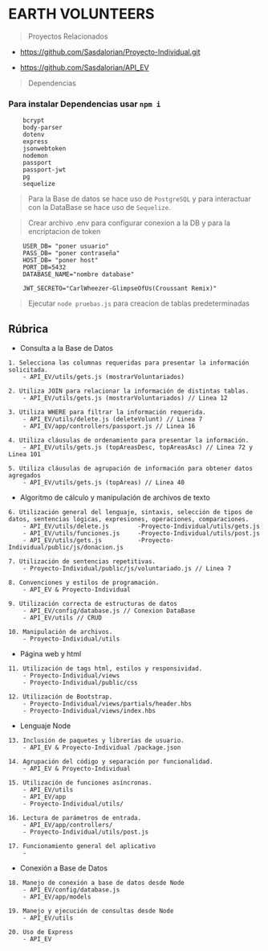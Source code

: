 # EARTH VOLUNTEERS

> Proyectos Relacionados

* https://github.com/Sasdalorian/Proyecto-Individual.git

* https://github.com/Sasdalorian/API_EV

> Dependencias
### Para instalar Dependencias usar ```npm i```

``` 
    bcrypt
    body-parser
    dotenv
    express
    jsonwebtoken
    nodemon
    passport
    passport-jwt
    pg
    sequelize
```

> Para la Base de datos se hace uso de ```PostgreSQL``` y para interactuar con la DataBase se hace uso de ```Sequelize```.

> Crear archivo .env para configurar conexion a la DB y para la encriptacion de token

``` 
    USER_DB= "poner usuario"
    PASS_DB= "poner contraseña"
    HOST_DB= "poner host"
    PORT_DB=5432
    DATABASE_NAME="nombre database"

    JWT_SECRETO="CarlWheezer-GlimpseOfUs(Croussant Remix)"
```

> Ejecutar ```node pruebas.js``` para creacion de tablas predeterminadas

## Rúbrica
* Consulta a la Base de Datos
```
1. Selecciona las columnas requeridas para presentar la información solicitada.
    - API_EV/utils/gets.js (mostrarVoluntariados)

2. Utiliza JOIN para relacionar la información de distintas tablas.
    - API_EV/utils/gets.js (mostrarVoluntariados) // Linea 12

3. Utiliza WHERE para filtrar la información requerida.
    - API_EV/utils/delete.js (deleteVolunt) // Linea 7
    - API_EV/app/controllers/passport.js // Linea 16

4. Utiliza cláusulas de ordenamiento para presentar la información.
    - API_EV/utils/gets.js (topAreasDesc, topAreasAsc) // Linea 72 y Linea 101

5. Utiliza cláusulas de agrupación de información para obtener datos agregados
    - API_EV/utils/gets.js (topAreas) // Linea 40
```
* Algoritmo de cálculo y manipulación de archivos de texto
```
6. Utilización general del lenguaje, sintaxis, selección de tipos de datos, sentencias lógicas, expresiones, operaciones, comparaciones.
    - API_EV/utils/delete.js        -Proyecto-Individual/utils/gets.js
    - API_EV/utils/funciones.js     -Proyecto-Individual/utils/post.js
    - API_EV/utils/gets.js          -Proyecto-Individual/public/js/donacion.js

7. Utilización de sentencias repetitivas.
    - Proyecto-Individual/public/js/voluntariado.js // Linea 7
    
8. Convenciones y estilos de programación.
    - API_EV & Proyecto-Individual

9. Utilización correcta de estructuras de datos
    - API_EV/config/database.js // Conexion DataBase
    - API_EV/utils // CRUD

10. Manipulación de archivos.
    - Proyecto-Individual/utils

```
* Página web y html
```
11. Utilización de tags html, estilos y responsividad.
    - Proyecto-Individual/views
    - Proyecto-Individual/public/css

12. Utilización de Bootstrap.
    - Proyecto-Individual/views/partials/header.hbs
    - Proyecto-Individual/views/index.hbs
```
* Lenguaje Node
```
13. Inclusión de paquetes y librerías de usuario.
    - API_EV & Proyecto-Individual /package.json

14. Agrupación del código y separación por funcionalidad.
    - API_EV & Proyecto-Individual

15. Utilización de funciones asíncronas.
    - API_EV/utils
    - API_EV/app
    - Proyecto-Individual/utils/

16. Lectura de parámetros de entrada.
    - API_EV/app/controllers/
    - Proyecto-Individual/utils/post.js

17. Funcionamiento general del aplicativo
    - 
```
* Conexión a Base de Datos
```
18. Manejo de conexión a base de datos desde Node
    - API_EV/config/database.js
    - API_EV/app/models

19. Manejo y ejecución de consultas desde Node
    - API_EV/utils

20. Uso de Express
    - API_EV
```
